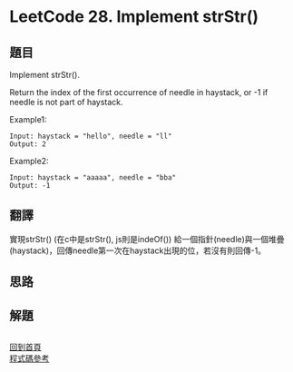 # LeetCode 28. Implement strStr()

## 題目
Implement strStr().

Return the index of the first occurrence of needle in haystack, or -1 if needle is not part of haystack.

Example1:
```
Input: haystack = "hello", needle = "ll"
Output: 2
```
Example2:
```
Input: haystack = "aaaaa", needle = "bba"
Output: -1
```
## 翻譯

實現strStr() (在c中是strStr(), js則是indeOf())
給一個指針(needle)與一個堆疊(haystack)，回傳needle第一次在haystack出現的位，若沒有則回傳-1。

## 思路

## 解題
```
```

[回到首頁](../../README.md)  
[程式碼參考](scripts/index.js)
